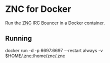 # ZNC for Docker

Run the [ZNC][] IRC Bouncer in a Docker container.

[ZNC]: http://znc.in

## Running

docker run -d -p 6697:6697 --restart always -v $HOME/.znc:/home/znc/.znc

